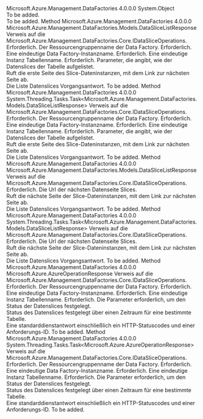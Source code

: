 <Type Name="DataSliceOperationsExtensions" FullName="Microsoft.Azure.Management.DataFactories.DataSliceOperationsExtensions">
  <TypeSignature Language="C#" Value="public static class DataSliceOperationsExtensions" />
  <TypeSignature Language="ILAsm" Value=".class public auto ansi abstract sealed beforefieldinit DataSliceOperationsExtensions extends System.Object" />
  <TypeSignature Language="DocId" Value="T:Microsoft.Azure.Management.DataFactories.DataSliceOperationsExtensions" />
  <TypeSignature Language="VB.NET" Value="Public Module DataSliceOperationsExtensions" />
  <TypeSignature Language="F#" Value="type DataSliceOperationsExtensions = class" />
  <AssemblyInfo>
    <AssemblyName>Microsoft.Azure.Management.DataFactories</AssemblyName>
    <AssemblyVersion>4.0.0.0</AssemblyVersion>
  </AssemblyInfo>
  <Base>
    <BaseTypeName>System.Object</BaseTypeName>
  </Base>
  <Interfaces />
  <Docs>
    <summary>To be added.</summary>
    <remarks>To be added.</remarks>
  </Docs>
  <Members>
    <Member MemberName="List">
      <MemberSignature Language="C#" Value="public static Microsoft.Azure.Management.DataFactories.Models.DataSliceListResponse List (this Microsoft.Azure.Management.DataFactories.IDataSliceOperations operations, string resourceGroupName, string dataFactoryName, string tableName, Microsoft.Azure.Management.DataFactories.Models.DataSliceListParameters parameters);" />
      <MemberSignature Language="ILAsm" Value=".method public static hidebysig class Microsoft.Azure.Management.DataFactories.Models.DataSliceListResponse List(class Microsoft.Azure.Management.DataFactories.IDataSliceOperations operations, string resourceGroupName, string dataFactoryName, string tableName, class Microsoft.Azure.Management.DataFactories.Models.DataSliceListParameters parameters) cil managed" />
      <MemberSignature Language="DocId" Value="M:Microsoft.Azure.Management.DataFactories.DataSliceOperationsExtensions.List(Microsoft.Azure.Management.DataFactories.IDataSliceOperations,System.String,System.String,System.String,Microsoft.Azure.Management.DataFactories.Models.DataSliceListParameters)" />
      <MemberSignature Language="VB.NET" Value="&lt;Extension()&gt;&#xA;Public Function List (operations As IDataSliceOperations, resourceGroupName As String, dataFactoryName As String, tableName As String, parameters As DataSliceListParameters) As DataSliceListResponse" />
      <MemberSignature Language="F#" Value="static member List : Microsoft.Azure.Management.DataFactories.IDataSliceOperations * string * string * string * Microsoft.Azure.Management.DataFactories.Models.DataSliceListParameters -&gt; Microsoft.Azure.Management.DataFactories.Models.DataSliceListResponse" Usage="Microsoft.Azure.Management.DataFactories.DataSliceOperationsExtensions.List (operations, resourceGroupName, dataFactoryName, tableName, parameters)" />
      <MemberType>Method</MemberType>
      <AssemblyInfo>
        <AssemblyName>Microsoft.Azure.Management.DataFactories</AssemblyName>
        <AssemblyVersion>4.0.0.0</AssemblyVersion>
      </AssemblyInfo>
      <ReturnValue>
        <ReturnType>Microsoft.Azure.Management.DataFactories.Models.DataSliceListResponse</ReturnType>
      </ReturnValue>
      <Parameters>
        <Parameter Name="operations" Type="Microsoft.Azure.Management.DataFactories.IDataSliceOperations" RefType="this" />
        <Parameter Name="resourceGroupName" Type="System.String" />
        <Parameter Name="dataFactoryName" Type="System.String" />
        <Parameter Name="tableName" Type="System.String" />
        <Parameter Name="parameters" Type="Microsoft.Azure.Management.DataFactories.Models.DataSliceListParameters" />
      </Parameters>
      <Docs>
        <param name="operations">
            Verweis auf die Microsoft.Azure.Management.DataFactories.Core.IDataSliceOperations.
            </param>
        <param name="resourceGroupName">
            Erforderlich. Der Ressourcengruppenname der Data Factory.
            </param>
        <param name="dataFactoryName">
            Erforderlich. Eine eindeutige Data Factory-Instanzname.
            </param>
        <param name="tableName">
            Erforderlich. Eine eindeutige Instanz Tabellenname.
            </param>
        <param name="parameters">
            Erforderlich. Parameter, die angibt, wie der Datenslices der Tabelle aufgelistet.
            </param>
        <summary>
            Ruft die erste Seite des Slice-Dateninstanzen, mit dem Link zur nächsten Seite ab.
            </summary>
        <returns>
            Die Liste Datenslices Vorgangsantwort.
            </returns>
        <remarks>To be added.</remarks>
      </Docs>
    </Member>
    <Member MemberName="ListAsync">
      <MemberSignature Language="C#" Value="public static System.Threading.Tasks.Task&lt;Microsoft.Azure.Management.DataFactories.Models.DataSliceListResponse&gt; ListAsync (this Microsoft.Azure.Management.DataFactories.IDataSliceOperations operations, string resourceGroupName, string dataFactoryName, string tableName, Microsoft.Azure.Management.DataFactories.Models.DataSliceListParameters parameters);" />
      <MemberSignature Language="ILAsm" Value=".method public static hidebysig class System.Threading.Tasks.Task`1&lt;class Microsoft.Azure.Management.DataFactories.Models.DataSliceListResponse&gt; ListAsync(class Microsoft.Azure.Management.DataFactories.IDataSliceOperations operations, string resourceGroupName, string dataFactoryName, string tableName, class Microsoft.Azure.Management.DataFactories.Models.DataSliceListParameters parameters) cil managed" />
      <MemberSignature Language="DocId" Value="M:Microsoft.Azure.Management.DataFactories.DataSliceOperationsExtensions.ListAsync(Microsoft.Azure.Management.DataFactories.IDataSliceOperations,System.String,System.String,System.String,Microsoft.Azure.Management.DataFactories.Models.DataSliceListParameters)" />
      <MemberSignature Language="VB.NET" Value="&lt;Extension()&gt;&#xA;Public Function ListAsync (operations As IDataSliceOperations, resourceGroupName As String, dataFactoryName As String, tableName As String, parameters As DataSliceListParameters) As Task(Of DataSliceListResponse)" />
      <MemberSignature Language="F#" Value="static member ListAsync : Microsoft.Azure.Management.DataFactories.IDataSliceOperations * string * string * string * Microsoft.Azure.Management.DataFactories.Models.DataSliceListParameters -&gt; System.Threading.Tasks.Task&lt;Microsoft.Azure.Management.DataFactories.Models.DataSliceListResponse&gt;" Usage="Microsoft.Azure.Management.DataFactories.DataSliceOperationsExtensions.ListAsync (operations, resourceGroupName, dataFactoryName, tableName, parameters)" />
      <MemberType>Method</MemberType>
      <AssemblyInfo>
        <AssemblyName>Microsoft.Azure.Management.DataFactories</AssemblyName>
        <AssemblyVersion>4.0.0.0</AssemblyVersion>
      </AssemblyInfo>
      <ReturnValue>
        <ReturnType>System.Threading.Tasks.Task&lt;Microsoft.Azure.Management.DataFactories.Models.DataSliceListResponse&gt;</ReturnType>
      </ReturnValue>
      <Parameters>
        <Parameter Name="operations" Type="Microsoft.Azure.Management.DataFactories.IDataSliceOperations" RefType="this" />
        <Parameter Name="resourceGroupName" Type="System.String" />
        <Parameter Name="dataFactoryName" Type="System.String" />
        <Parameter Name="tableName" Type="System.String" />
        <Parameter Name="parameters" Type="Microsoft.Azure.Management.DataFactories.Models.DataSliceListParameters" />
      </Parameters>
      <Docs>
        <param name="operations">
            Verweis auf die Microsoft.Azure.Management.DataFactories.Core.IDataSliceOperations.
            </param>
        <param name="resourceGroupName">
            Erforderlich. Der Ressourcengruppenname der Data Factory.
            </param>
        <param name="dataFactoryName">
            Erforderlich. Eine eindeutige Data Factory-Instanzname.
            </param>
        <param name="tableName">
            Erforderlich. Eine eindeutige Instanz Tabellenname.
            </param>
        <param name="parameters">
            Erforderlich. Parameter, die angibt, wie der Datenslices der Tabelle aufgelistet.
            </param>
        <summary>
            Ruft die erste Seite des Slice-Dateninstanzen, mit dem Link zur nächsten Seite ab.
            </summary>
        <returns>
            Die Liste Datenslices Vorgangsantwort.
            </returns>
        <remarks>To be added.</remarks>
      </Docs>
    </Member>
    <Member MemberName="ListNext">
      <MemberSignature Language="C#" Value="public static Microsoft.Azure.Management.DataFactories.Models.DataSliceListResponse ListNext (this Microsoft.Azure.Management.DataFactories.IDataSliceOperations operations, string nextLink);" />
      <MemberSignature Language="ILAsm" Value=".method public static hidebysig class Microsoft.Azure.Management.DataFactories.Models.DataSliceListResponse ListNext(class Microsoft.Azure.Management.DataFactories.IDataSliceOperations operations, string nextLink) cil managed" />
      <MemberSignature Language="DocId" Value="M:Microsoft.Azure.Management.DataFactories.DataSliceOperationsExtensions.ListNext(Microsoft.Azure.Management.DataFactories.IDataSliceOperations,System.String)" />
      <MemberSignature Language="VB.NET" Value="&lt;Extension()&gt;&#xA;Public Function ListNext (operations As IDataSliceOperations, nextLink As String) As DataSliceListResponse" />
      <MemberSignature Language="F#" Value="static member ListNext : Microsoft.Azure.Management.DataFactories.IDataSliceOperations * string -&gt; Microsoft.Azure.Management.DataFactories.Models.DataSliceListResponse" Usage="Microsoft.Azure.Management.DataFactories.DataSliceOperationsExtensions.ListNext (operations, nextLink)" />
      <MemberType>Method</MemberType>
      <AssemblyInfo>
        <AssemblyName>Microsoft.Azure.Management.DataFactories</AssemblyName>
        <AssemblyVersion>4.0.0.0</AssemblyVersion>
      </AssemblyInfo>
      <ReturnValue>
        <ReturnType>Microsoft.Azure.Management.DataFactories.Models.DataSliceListResponse</ReturnType>
      </ReturnValue>
      <Parameters>
        <Parameter Name="operations" Type="Microsoft.Azure.Management.DataFactories.IDataSliceOperations" RefType="this" />
        <Parameter Name="nextLink" Type="System.String" />
      </Parameters>
      <Docs>
        <param name="operations">
            Verweis auf die Microsoft.Azure.Management.DataFactories.Core.IDataSliceOperations.
            </param>
        <param name="nextLink">
            Erforderlich. Die Url der nächsten Datenseite Slices.
            </param>
        <summary>
            Ruft die nächste Seite der Slice-Dateninstanzen, mit dem Link zur nächsten Seite ab.
            </summary>
        <returns>
            Die Liste Datenslices Vorgangsantwort.
            </returns>
        <remarks>To be added.</remarks>
      </Docs>
    </Member>
    <Member MemberName="ListNextAsync">
      <MemberSignature Language="C#" Value="public static System.Threading.Tasks.Task&lt;Microsoft.Azure.Management.DataFactories.Models.DataSliceListResponse&gt; ListNextAsync (this Microsoft.Azure.Management.DataFactories.IDataSliceOperations operations, string nextLink);" />
      <MemberSignature Language="ILAsm" Value=".method public static hidebysig class System.Threading.Tasks.Task`1&lt;class Microsoft.Azure.Management.DataFactories.Models.DataSliceListResponse&gt; ListNextAsync(class Microsoft.Azure.Management.DataFactories.IDataSliceOperations operations, string nextLink) cil managed" />
      <MemberSignature Language="DocId" Value="M:Microsoft.Azure.Management.DataFactories.DataSliceOperationsExtensions.ListNextAsync(Microsoft.Azure.Management.DataFactories.IDataSliceOperations,System.String)" />
      <MemberSignature Language="VB.NET" Value="&lt;Extension()&gt;&#xA;Public Function ListNextAsync (operations As IDataSliceOperations, nextLink As String) As Task(Of DataSliceListResponse)" />
      <MemberSignature Language="F#" Value="static member ListNextAsync : Microsoft.Azure.Management.DataFactories.IDataSliceOperations * string -&gt; System.Threading.Tasks.Task&lt;Microsoft.Azure.Management.DataFactories.Models.DataSliceListResponse&gt;" Usage="Microsoft.Azure.Management.DataFactories.DataSliceOperationsExtensions.ListNextAsync (operations, nextLink)" />
      <MemberType>Method</MemberType>
      <AssemblyInfo>
        <AssemblyName>Microsoft.Azure.Management.DataFactories</AssemblyName>
        <AssemblyVersion>4.0.0.0</AssemblyVersion>
      </AssemblyInfo>
      <ReturnValue>
        <ReturnType>System.Threading.Tasks.Task&lt;Microsoft.Azure.Management.DataFactories.Models.DataSliceListResponse&gt;</ReturnType>
      </ReturnValue>
      <Parameters>
        <Parameter Name="operations" Type="Microsoft.Azure.Management.DataFactories.IDataSliceOperations" RefType="this" />
        <Parameter Name="nextLink" Type="System.String" />
      </Parameters>
      <Docs>
        <param name="operations">
            Verweis auf die Microsoft.Azure.Management.DataFactories.Core.IDataSliceOperations.
            </param>
        <param name="nextLink">
            Erforderlich. Die Url der nächsten Datenseite Slices.
            </param>
        <summary>
            Ruft die nächste Seite der Slice-Dateninstanzen, mit dem Link zur nächsten Seite ab.
            </summary>
        <returns>
            Die Liste Datenslices Vorgangsantwort.
            </returns>
        <remarks>To be added.</remarks>
      </Docs>
    </Member>
    <Member MemberName="SetStatus">
      <MemberSignature Language="C#" Value="public static Microsoft.Azure.AzureOperationResponse SetStatus (this Microsoft.Azure.Management.DataFactories.IDataSliceOperations operations, string resourceGroupName, string dataFactoryName, string tableName, Microsoft.Azure.Management.DataFactories.Models.DataSliceSetStatusParameters parameters);" />
      <MemberSignature Language="ILAsm" Value=".method public static hidebysig class Microsoft.Azure.AzureOperationResponse SetStatus(class Microsoft.Azure.Management.DataFactories.IDataSliceOperations operations, string resourceGroupName, string dataFactoryName, string tableName, class Microsoft.Azure.Management.DataFactories.Models.DataSliceSetStatusParameters parameters) cil managed" />
      <MemberSignature Language="DocId" Value="M:Microsoft.Azure.Management.DataFactories.DataSliceOperationsExtensions.SetStatus(Microsoft.Azure.Management.DataFactories.IDataSliceOperations,System.String,System.String,System.String,Microsoft.Azure.Management.DataFactories.Models.DataSliceSetStatusParameters)" />
      <MemberSignature Language="VB.NET" Value="&lt;Extension()&gt;&#xA;Public Function SetStatus (operations As IDataSliceOperations, resourceGroupName As String, dataFactoryName As String, tableName As String, parameters As DataSliceSetStatusParameters) As AzureOperationResponse" />
      <MemberSignature Language="F#" Value="static member SetStatus : Microsoft.Azure.Management.DataFactories.IDataSliceOperations * string * string * string * Microsoft.Azure.Management.DataFactories.Models.DataSliceSetStatusParameters -&gt; Microsoft.Azure.AzureOperationResponse" Usage="Microsoft.Azure.Management.DataFactories.DataSliceOperationsExtensions.SetStatus (operations, resourceGroupName, dataFactoryName, tableName, parameters)" />
      <MemberType>Method</MemberType>
      <AssemblyInfo>
        <AssemblyName>Microsoft.Azure.Management.DataFactories</AssemblyName>
        <AssemblyVersion>4.0.0.0</AssemblyVersion>
      </AssemblyInfo>
      <ReturnValue>
        <ReturnType>Microsoft.Azure.AzureOperationResponse</ReturnType>
      </ReturnValue>
      <Parameters>
        <Parameter Name="operations" Type="Microsoft.Azure.Management.DataFactories.IDataSliceOperations" RefType="this" />
        <Parameter Name="resourceGroupName" Type="System.String" />
        <Parameter Name="dataFactoryName" Type="System.String" />
        <Parameter Name="tableName" Type="System.String" />
        <Parameter Name="parameters" Type="Microsoft.Azure.Management.DataFactories.Models.DataSliceSetStatusParameters" />
      </Parameters>
      <Docs>
        <param name="operations">
            Verweis auf die Microsoft.Azure.Management.DataFactories.Core.IDataSliceOperations.
            </param>
        <param name="resourceGroupName">
            Erforderlich. Der Ressourcengruppenname der Data Factory.
            </param>
        <param name="dataFactoryName">
            Erforderlich. Eine eindeutige Data Factory-Instanzname.
            </param>
        <param name="tableName">
            Erforderlich. Eine eindeutige Instanz Tabellenname.
            </param>
        <param name="parameters">
            Erforderlich. Die Parameter erforderlich, um den Status der Datenslices festgelegt.
            </param>
        <summary>
            Status des Datenslices festgelegt über einen Zeitraum für eine bestimmte Tabelle.
            </summary>
        <returns>
            Eine standarddienstantwort einschließlich ein HTTP-Statuscodes und einer Anforderungs-ID.
            </returns>
        <remarks>To be added.</remarks>
      </Docs>
    </Member>
    <Member MemberName="SetStatusAsync">
      <MemberSignature Language="C#" Value="public static System.Threading.Tasks.Task&lt;Microsoft.Azure.AzureOperationResponse&gt; SetStatusAsync (this Microsoft.Azure.Management.DataFactories.IDataSliceOperations operations, string resourceGroupName, string dataFactoryName, string tableName, Microsoft.Azure.Management.DataFactories.Models.DataSliceSetStatusParameters parameters);" />
      <MemberSignature Language="ILAsm" Value=".method public static hidebysig class System.Threading.Tasks.Task`1&lt;class Microsoft.Azure.AzureOperationResponse&gt; SetStatusAsync(class Microsoft.Azure.Management.DataFactories.IDataSliceOperations operations, string resourceGroupName, string dataFactoryName, string tableName, class Microsoft.Azure.Management.DataFactories.Models.DataSliceSetStatusParameters parameters) cil managed" />
      <MemberSignature Language="DocId" Value="M:Microsoft.Azure.Management.DataFactories.DataSliceOperationsExtensions.SetStatusAsync(Microsoft.Azure.Management.DataFactories.IDataSliceOperations,System.String,System.String,System.String,Microsoft.Azure.Management.DataFactories.Models.DataSliceSetStatusParameters)" />
      <MemberSignature Language="VB.NET" Value="&lt;Extension()&gt;&#xA;Public Function SetStatusAsync (operations As IDataSliceOperations, resourceGroupName As String, dataFactoryName As String, tableName As String, parameters As DataSliceSetStatusParameters) As Task(Of AzureOperationResponse)" />
      <MemberSignature Language="F#" Value="static member SetStatusAsync : Microsoft.Azure.Management.DataFactories.IDataSliceOperations * string * string * string * Microsoft.Azure.Management.DataFactories.Models.DataSliceSetStatusParameters -&gt; System.Threading.Tasks.Task&lt;Microsoft.Azure.AzureOperationResponse&gt;" Usage="Microsoft.Azure.Management.DataFactories.DataSliceOperationsExtensions.SetStatusAsync (operations, resourceGroupName, dataFactoryName, tableName, parameters)" />
      <MemberType>Method</MemberType>
      <AssemblyInfo>
        <AssemblyName>Microsoft.Azure.Management.DataFactories</AssemblyName>
        <AssemblyVersion>4.0.0.0</AssemblyVersion>
      </AssemblyInfo>
      <ReturnValue>
        <ReturnType>System.Threading.Tasks.Task&lt;Microsoft.Azure.AzureOperationResponse&gt;</ReturnType>
      </ReturnValue>
      <Parameters>
        <Parameter Name="operations" Type="Microsoft.Azure.Management.DataFactories.IDataSliceOperations" RefType="this" />
        <Parameter Name="resourceGroupName" Type="System.String" />
        <Parameter Name="dataFactoryName" Type="System.String" />
        <Parameter Name="tableName" Type="System.String" />
        <Parameter Name="parameters" Type="Microsoft.Azure.Management.DataFactories.Models.DataSliceSetStatusParameters" />
      </Parameters>
      <Docs>
        <param name="operations">
            Verweis auf die Microsoft.Azure.Management.DataFactories.Core.IDataSliceOperations.
            </param>
        <param name="resourceGroupName">
            Erforderlich. Der Ressourcengruppenname der Data Factory.
            </param>
        <param name="dataFactoryName">
            Erforderlich. Eine eindeutige Data Factory-Instanzname.
            </param>
        <param name="tableName">
            Erforderlich. Eine eindeutige Instanz Tabellenname.
            </param>
        <param name="parameters">
            Erforderlich. Die Parameter erforderlich, um den Status der Datenslices festgelegt.
            </param>
        <summary>
            Status des Datenslices festgelegt über einen Zeitraum für eine bestimmte Tabelle.
            </summary>
        <returns>
            Eine standarddienstantwort einschließlich ein HTTP-Statuscodes und einer Anforderungs-ID.
            </returns>
        <remarks>To be added.</remarks>
      </Docs>
    </Member>
  </Members>
</Type>